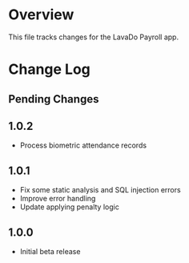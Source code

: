# Overview

This file tracks changes for the LavaDo Payroll app.


# Change Log

## Pending Changes

## 1.0.2

* Process biometric attendance records

## 1.0.1

* Fix some static analysis and SQL injection errors
* Improve error handling
* Update applying penalty logic

## 1.0.0

* Initial beta release
